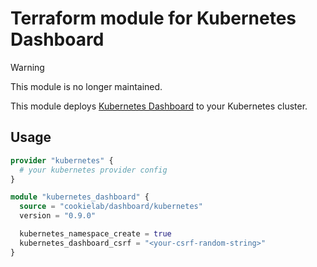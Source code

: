 # Terraform module for Kubernetes Dashboard

> [!WARNING]  
> This module is no longer maintained.

This module deploys [Kubernetes Dashboard](https://github.com/kubernetes/dashboard) to your Kubernetes cluster.

## Usage

```terraform
provider "kubernetes" {
  # your kubernetes provider config
}

module "kubernetes_dashboard" {
  source = "cookielab/dashboard/kubernetes"
  version = "0.9.0"

  kubernetes_namespace_create = true
  kubernetes_dashboard_csrf = "<your-csrf-random-string>"
}
```
